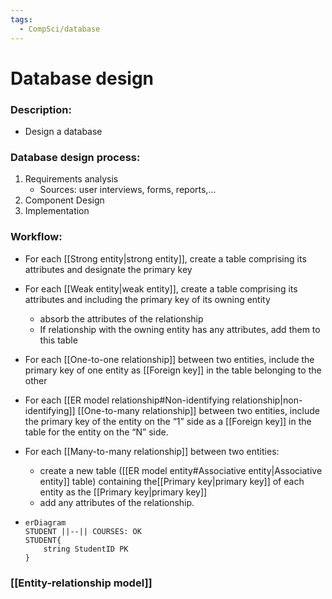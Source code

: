 ```yaml
---
tags:
  - CompSci/database
---
```

# Database design
### Description:
- Design a database
### Database design process:
1. Requirements analysis
	- Sources: user interviews, forms, reports,...
2. Component Design 
3. Implementation
### Workflow:
- For each [[Strong entity|strong entity]], create a table comprising its attributes and designate the primary key
- For each [[Weak entity|weak entity]], create a table comprising its attributes and including the primary key of its owning entity
	- absorb the attributes of the relationship
	- If relationship with the owning entity has any attributes, add them to this table
- For each [[One-to-one relationship]] between two entities, include the primary key of one entity as [[Foreign key]] in the table belonging to the other
- For each [[ER model relationship#Non-identifying relationship|non-identifying]] [[One-to-many relationship]] between two entities, include the primary key of the entity on the “1” side as a [[Foreign key]] in the table for the entity on the “N” side.
- For each [[Many-to-many relationship]] between two entities:
	- create a new table ([[ER model entity#Associative entity|Associative entity]] table) containing the[[Primary key|primary key]] of each entity as the [[Primary key|primary key]]
	- add any attributes of the relationship.

- ```mermaid
  erDiagram
  STUDENT ||--|| COURSES: OK
  STUDENT{
  	  string StudentID PK
  }
  ```



### [[Entity-relationship model]]